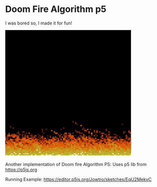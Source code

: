 # Doom Fire Algorithm p5
I was bored so, I made it for fun!

![Alt text](https://github.com/jowtro/doom_fire_algorithm_p5/blob/master/fire.jpg "Fire Algorithm")
<br><br>Another implementation of Doom fire Algorithm
PS: Uses p5 lib from https://p5js.org

Running Example: https://editor.p5js.org/Jowtro/sketches/EqU2MekvC
